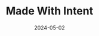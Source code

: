 ---  
layout: startup_page  
title: "Made With Intent"  
id: "madewithintent.ai"  
permalink: "/madewithintentmadewithintent.ai05022024/"  
website: "https://www.madewithintent.ai/"  
funding_round: "Seed"  
funding_amount: "£1.5M"  
investors: "Mercuri, Portfolio Ventures, Haatch"  
about: "Made With Intent is a segmentation platform for data-led retailers. It helps e-commerce businesses understand customer intent, optimize customer journeys, and boost revenue through predictive targeting and tech integrations. The platform provides a more human-centric approach to online retail, focusing on individual customer needs rather than solely on conversion rates."  
markets: "E-commerce, Financial Services, Web Development, Business/Productivity Software, Media and Information Services (B2B), SaaS, Marketing Tech, Artificial Intelligence & Machine Learning"  
hq: "Liverpool, England, United Kingdom"  
founded_year: "2022"  
linkedin: "https://www.linkedin.com/company/madewithintent"  
twitter: "https://twitter.com/MadeWithIntent"  
instagram: ""  
facebook: ""  
crunchbase: "https://www.crunchbase.com/organization/made-with-intent"  
pitchbook: "https://pitchbook.com/profiles/company/525622-96"  

date_display: "02-May-2024"  
date: "2024-05-02"

# SEO Optimization  
meta_title: "Made With Intent - Seed Funding (£1.5M)"  
meta_description: "Made With Intent, Made With Intent is a segmentation platform for data-led retailers. It helps e-commerce businesses understand customer intent, optimize customer journ..."  
meta_keywords: "Made With Intent, E-commerce, Financial Services, Web Development, Business/Productivity Software, Media and Information Services (B2B), SaaS, Marketing Tech, Artificial Intelligence & Machine Learning, Seed funding"  
canonical_url: "https://startup.projectstartups.com/madewithintentmadewithintent.ai05022024/"  
---